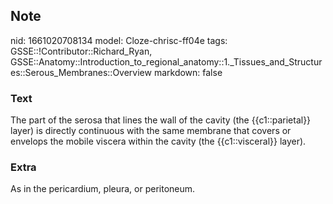 ## Note
nid: 1661020708134
model: Cloze-chrisc-ff04e
tags: GSSE::!Contributor::Richard_Ryan, GSSE::Anatomy::Introduction_to_regional_anatomy::1._Tissues_and_Structures::Serous_Membranes::Overview
markdown: false

### Text
<div class="toggle">
  The part of the serosa that lines the wall of the cavity (the
  {{c1::parietal}} layer) is directly continuous with the same
  membrane that covers or envelops the mobile viscera within the
  cavity (the {{c1::visceral}} layer).
</div>

### Extra
<p id="f54a684e-a124-4237-8b9e-12ba67db4b00" class="">As in the
pericardium, pleura, or peritoneum.
